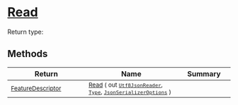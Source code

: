 # [Read](./NetCoreFeatureDescriptorConverter-100664071.md)


Return type:
## Methods

| Return | Name | Summary | 
| --- | --- | --- | 
| <sub>[FeatureDescriptor](./../../../FeatureDescriptor.md)</sub><img width=200/>| <sub>[Read](./NetCoreFeatureDescriptorConverter-100664071.md) ( out [`Utf8JsonReader`](https://docs.microsoft.com/en-us/dotnet/api/System.Text.Json.Utf8JsonReader), [`Type`](https://docs.microsoft.com/en-us/dotnet/api/System.Type), [`JsonSerializerOptions`](https://docs.microsoft.com/en-us/dotnet/api/System.Text.Json.JsonSerializerOptions) )</sub>| <sub></sub><img width=200/>| <br>


